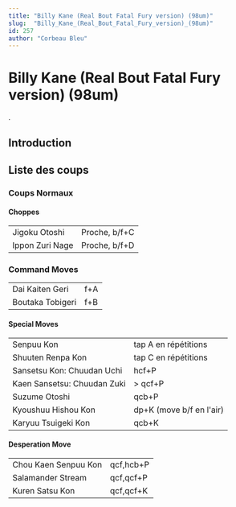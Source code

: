 ```yaml
---
title: "Billy Kane (Real Bout Fatal Fury version) (98um)"
slug:  "Billy_Kane_(Real_Bout_Fatal_Fury_version)_(98um)"
id: 257
author: "Corbeau Bleu"
---
```


# Billy Kane (Real Bout Fatal Fury version) (98um)

.

## Introduction

## Liste des coups

### Coups Normaux

#### Choppes

|                 |               |
|-----------------|---------------|
| Jigoku Otoshi   | Proche, b/f+C |
| Ippon Zuri Nage | Proche, b/f+D |

### Command Moves

|                  |     |
|------------------|-----|
| Dai Kaiten Geri  | f+A |
| Boutaka Tobigeri | f+B |

#### Special Moves

|                             |                          |
|-----------------------------|--------------------------|
| Senpuu Kon                  | tap A en répétitions     |
| Shuuten Renpa Kon           | tap C en répétitions     |
| Sansetsu Kon: Chuudan Uchi  | hcf+P                    |
| Kaen Sansetsu: Chuudan Zuki | \> qcf+P                 |
| Suzume Otoshi               | qcb+P                    |
| Kyoushuu Hishou Kon         | dp+K (move b/f en l'air) |
| Karyuu Tsuigeki Kon         | qcb+K                    |

#### Desperation Move

|                      |           |
|----------------------|-----------|
| Chou Kaen Senpuu Kon | qcf,hcb+P |
| Salamander Stream    | qcf,qcf+P |
| Kuren Satsu Kon      | qcf,qcf+K |
